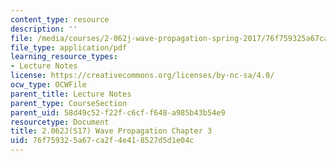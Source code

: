 ```yaml
---
content_type: resource
description: ''
file: /media/courses/2-062j-wave-propagation-spring-2017/76f759325a67ca2f4e418527d5d1e04c_MIT2_062J_S17_Chap3.pdf
file_type: application/pdf
learning_resource_types:
- Lecture Notes
license: https://creativecommons.org/licenses/by-nc-sa/4.0/
ocw_type: OCWFile
parent_title: Lecture Notes
parent_type: CourseSection
parent_uid: 58d49c52-f22f-c6cf-f648-a985b43b54e9
resourcetype: Document
title: 2.062J(S17) Wave Propagation Chapter 3
uid: 76f75932-5a67-ca2f-4e41-8527d5d1e04c
---
```

